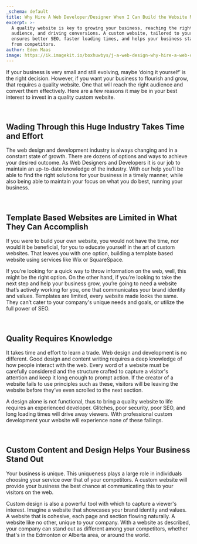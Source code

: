 ```yaml
---
_schema: default
title: Why Hire A Web Developer/Designer When I Can Build the Website Myself?
excerpt: >-
  A quality website is key to growing your business, reaching the right
  audience, and driving conversions. A custom website, tailored to your needs,
  ensures better SEO, faster loading times, and helps your business stand out
  from competitors.
author: Eden Maas
image: https://ik.imagekit.io/boxhuwbys/j-a-web-design-why-hire-a-web-developer.webp
---
```

If your business is very small and still evolving, maybe ‘doing it yourself’ is the right decision. However, if you want your business to flourish and grow, that requires a quality website. One that will reach the right audience and convert them effectively. Here are a few reasons it may be in your best interest to invest in a quality custom website.

&nbsp;

## **Wading Through this Huge Industry Takes Time and Effort**

The web design and development industry is always changing and in a constant state of growth. There are dozens of options and ways to achieve your desired outcome. As Web Designers and Developers it is our job to maintain an up-to-date knowledge of the industry. With our help you’ll be able to find the right solutions for your business in a timely manner, while also being able to maintain your focus on what you do best, running your business.

&nbsp;

## **Template Based Websites are Limited in What They Can Accomplish**

If you were to build your own website, you would not have the time, nor would it be beneficial, for you to educate yourself in the art of custom websites. That leaves you with one option, building a template based website using services like Wix or SquareSpace.

If you’re looking for a quick way to throw information on the web, well, this might be the right option. On the other hand, if you’re looking to take the next step and help your business grow, you’re going to need a website that’s actively working for you, one that communicates your brand identity and values. Templates are limited, every website made looks the same. They can’t cater to your company's unique needs and goals, or utilize the full power of SEO.

&nbsp;

## **Quality Requires Knowledge**

It takes time and effort to learn a trade. Web design and development is no different. Good design and content writing requires a deep knowledge of how people interact with the web. Every word of a website must be carefully considered and the structure crafted to capture a visitor's attention and keep it long enough to prompt action. If the creator of a website fails to use principles such as these, visitors will be leaving the website before they’ve even scrolled to the next section.

A design alone is not functional, thus to bring a quality website to life requires an experienced developer. Glitches, poor security, poor SEO, and long loading times will drive away viewers. With professional custom development your website will experience none of these failings.

&nbsp;

## **Custom Content and Design Helps Your Business Stand Out**

Your business is unique. This uniqueness plays a large role in individuals choosing your service over that of your competitors. A custom website will provide your business the best chance at communicating this to your visitors on the web.

Custom design is also a powerful tool with which to capture a viewer's interest. Imagine a website that showcases your brand identity and values. A website that is cohesive, each page and section flowing naturally. A website like no other, unique to your company. With a website as described, your company can stand out as different among your competitors, whether that's in the Edmonton or Alberta area, or around the world.